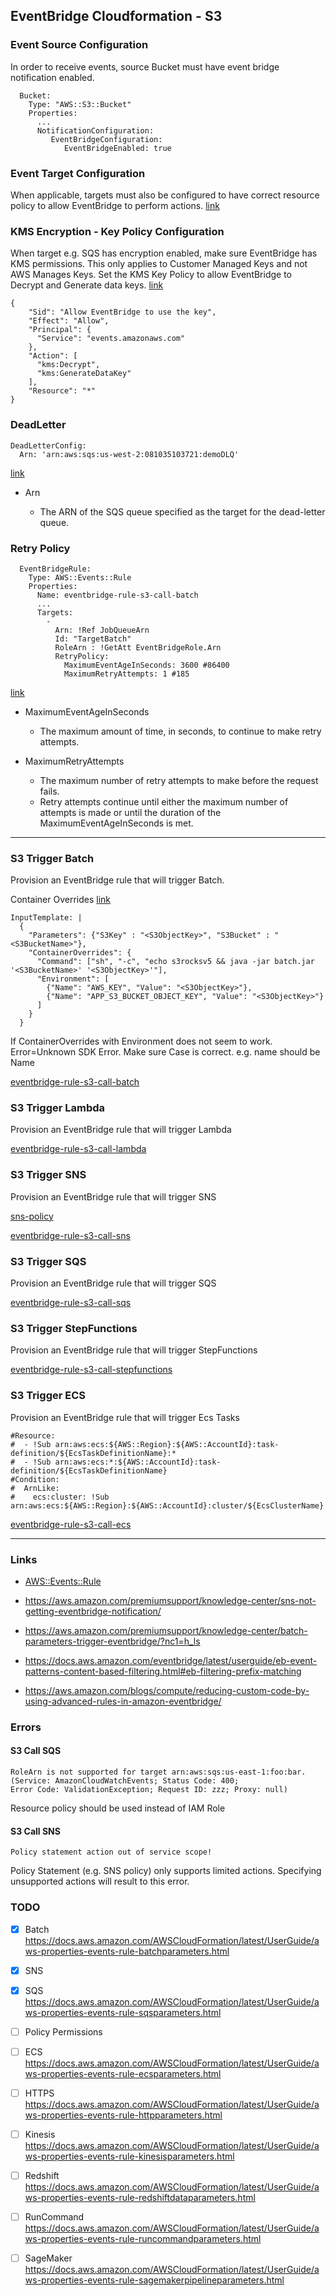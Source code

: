 ## EventBridge Cloudformation - S3

### Event Source Configuration

In order to receive events, source Bucket must have event bridge notification enabled.

```
  Bucket:
    Type: "AWS::S3::Bucket"
    Properties:
      ...
      NotificationConfiguration:
         EventBridgeConfiguration:
            EventBridgeEnabled: true
```

### Event Target Configuration

When applicable, targets must also be configured to have correct resource policy to allow EventBridge to perform actions. [link](https://docs.aws.amazon.com/eventbridge/latest/userguide/eb-use-resource-based.html)

### KMS Encryption - Key Policy Configuration

When target e.g. SQS has encryption enabled, make sure EventBridge has KMS permissions.
This only applies to Customer Managed Keys and not AWS Manages Keys. 
Set the KMS Key Policy to allow EventBridge to Decrypt and Generate data keys. [link](https://docs.aws.amazon.com/AWSSimpleQueueService/latest/SQSDeveloperGuide/sqs-key-management.html)

```
{
	"Sid": "Allow EventBridge to use the key",
	"Effect": "Allow",
	"Principal": {
	  "Service": "events.amazonaws.com"
	},
	"Action": [
	  "kms:Decrypt",
	  "kms:GenerateDataKey"
	],
	"Resource": "*"
}
```

### DeadLetter

```
DeadLetterConfig:
  Arn: 'arn:aws:sqs:us-west-2:081035103721:demoDLQ'
```

[link](https://docs.aws.amazon.com/AWSCloudFormation/latest/UserGuide/aws-properties-events-rule-deadletterconfig.html)

- Arn
    
    - The ARN of the SQS queue specified as the target for the dead-letter queue.

### Retry Policy


```
  EventBridgeRule: 
    Type: AWS::Events::Rule
    Properties: 
      Name: eventbridge-rule-s3-call-batch
      ...
      Targets:
        - 
          Arn: !Ref JobQueueArn
          Id: "TargetBatch"
          RoleArn : !GetAtt EventBridgeRole.Arn
          RetryPolicy:
            MaximumEventAgeInSeconds: 3600 #86400
            MaximumRetryAttempts: 1 #185
```
       

[link](https://docs.aws.amazon.com/AWSCloudFormation/latest/UserGuide/aws-properties-events-rule-retrypolicy.html)

- MaximumEventAgeInSeconds

    - The maximum amount of time, in seconds, to continue to make retry attempts.

- MaximumRetryAttempts

    - The maximum number of retry attempts to make before the request fails. 
    - Retry attempts continue until either the maximum number of attempts is made or until the duration of the MaximumEventAgeInSeconds is met.


---

### S3 Trigger Batch

Provision an EventBridge rule that will trigger Batch.

Container Overrides [link](https://docs.aws.amazon.com/batch/latest/APIReference/API_ContainerOverrides.html)

```
InputTemplate: |
  {
    "Parameters": {"S3Key" : "<S3ObjectKey>", "S3Bucket" : "<S3BucketName>"},
    "ContainerOverrides": {
      "Command": ["sh", "-c", "echo s3rocksv5 && java -jar batch.jar '<S3BucketName>' '<S3ObjectKey>'"],
      "Environment": [
        {"Name": "AWS_KEY", "Value": "<S3ObjectKey>"},
        {"Name": "APP_S3_BUCKET_OBJECT_KEY", "Value": "<S3ObjectKey>"}
      ]
    }
  }
```

If ContainerOverrides with Environment does not seem to work. Error=Unknown SDK Error.
Make sure Case is correct. e.g. name should be Name



[eventbridge-rule-s3-call-batch](eventbridge-rule-s3-call-batch.yaml)

### S3 Trigger Lambda

Provision an EventBridge rule that will trigger Lambda

[eventbridge-rule-s3-call-lambda](eventbridge-rule-s3-call-lambda.yaml)

### S3 Trigger SNS

Provision an EventBridge rule that will trigger SNS

[sns-policy](https://docs.aws.amazon.com/AWSCloudFormation/latest/UserGuide/aws-properties-sns-policy.html)

[eventbridge-rule-s3-call-sns](eventbridge-rule-s3-call-sns.yaml)

### S3 Trigger SQS

Provision an EventBridge rule that will trigger SQS

[eventbridge-rule-s3-call-sqs](eventbridge-rule-s3-call-sqs.yaml)

### S3 Trigger StepFunctions

Provision an EventBridge rule that will trigger StepFunctions

[eventbridge-rule-s3-call-stepfunctions](eventbridge-rule-s3-call-stepfunctions.yaml)

### S3 Trigger ECS

Provision an EventBridge rule that will trigger Ecs Tasks

```
#Resource:
#  - !Sub arn:aws:ecs:${AWS::Region}:${AWS::AccountId}:task-definition/${EcsTaskDefinitionName}:*
#  - !Sub arn:aws:ecs:*:${AWS::AccountId}:task-definition/${EcsTaskDefinitionName}
#Condition:
#  ArnLike:
#    ecs:cluster: !Sub arn:aws:ecs:${AWS::Region}:${AWS::AccountId}:cluster/${EcsClusterName}
```

[eventbridge-rule-s3-call-ecs](eventbridge-rule-s3-call-ecs.yaml)

---

### Links

- [AWS::Events::Rule](https://docs.aws.amazon.com/ja_jp/AWSCloudFormation/latest/UserGuide/aws-resource-events-rule.html)

- https://aws.amazon.com/premiumsupport/knowledge-center/sns-not-getting-eventbridge-notification/

- https://aws.amazon.com/premiumsupport/knowledge-center/batch-parameters-trigger-eventbridge/?nc1=h_ls

- https://docs.aws.amazon.com/eventbridge/latest/userguide/eb-event-patterns-content-based-filtering.html#eb-filtering-prefix-matching

- https://aws.amazon.com/blogs/compute/reducing-custom-code-by-using-advanced-rules-in-amazon-eventbridge/

### Errors

#### S3 Call SQS

```
RoleArn is not supported for target arn:aws:sqs:us-east-1:foo:bar. 
(Service: AmazonCloudWatchEvents; Status Code: 400; 
Error Code: ValidationException; Request ID: zzz; Proxy: null)
```

Resource policy should be used instead of IAM Role

#### S3 Call SNS

```
Policy statement action out of service scope!
```

Policy Statement (e.g. SNS policy) only supports limited actions. 
Specifying unsupported actions will result to this error.

### TODO

- [x] Batch https://docs.aws.amazon.com/AWSCloudFormation/latest/UserGuide/aws-properties-events-rule-batchparameters.html
- [x] SNS 
- [x] SQS https://docs.aws.amazon.com/AWSCloudFormation/latest/UserGuide/aws-properties-events-rule-sqsparameters.html
- [ ] Policy Permissions
- [ ] ECS https://docs.aws.amazon.com/AWSCloudFormation/latest/UserGuide/aws-properties-events-rule-ecsparameters.html
- [ ] HTTPS https://docs.aws.amazon.com/AWSCloudFormation/latest/UserGuide/aws-properties-events-rule-httpparameters.html
- [ ] Kinesis https://docs.aws.amazon.com/AWSCloudFormation/latest/UserGuide/aws-properties-events-rule-kinesisparameters.html
- [ ] Redshift https://docs.aws.amazon.com/AWSCloudFormation/latest/UserGuide/aws-properties-events-rule-redshiftdataparameters.html
- [ ] RunCommand https://docs.aws.amazon.com/AWSCloudFormation/latest/UserGuide/aws-properties-events-rule-runcommandparameters.html
- [ ] SageMaker https://docs.aws.amazon.com/AWSCloudFormation/latest/UserGuide/aws-properties-events-rule-sagemakerpipelineparameters.html


